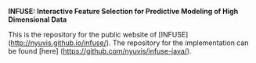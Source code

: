 **INFUSE: Interactive Feature Selection for Predictive Modeling of High Dimensional Data**

This is the repository for the public website of [INFUSE] (http://nyuvis.github.io/infuse/).
The repository for the implementation can be found [here] (https://github.com/nyuvis/infuse-java/).
